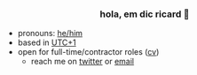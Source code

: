<h3 align="center">hola, em dic ricard 👋</h3>

- pronouns: [he/him](http://pronoun.is/he)
- based in [UTC+1](https://time.is/UTC+1)
- open for full-time/contractor roles ([cv](https://docs.google.com/document/d/e/2PACX-1vQxqcEyPExCHCgFNFw9mylLigdYu981FvX0gZDfXdLriKGYKOyXPvcCfee6QfOjkjJbGf5XnhnSD01y/pub))
  - reach me on [twitter](twitter.com/i_am_ricard) or [email](mailto:iamricard@hey.com)
